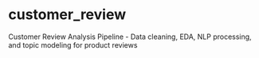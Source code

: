 # customer_review
Customer Review Analysis Pipeline - Data cleaning, EDA, NLP processing, and topic modeling for product reviews
